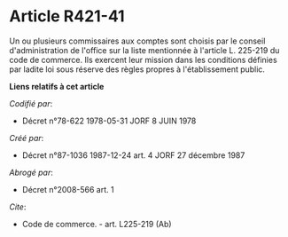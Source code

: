 # Article R421-41

Un ou plusieurs commissaires aux comptes sont choisis par le conseil d'administration de l'office sur la liste mentionnée à
l'article L. 225-219 du code de commerce. Ils exercent leur mission dans les conditions définies par ladite loi sous réserve
des règles propres à l'établissement public.

**Liens relatifs à cet article**

_Codifié par_:

  - Décret n°78-622 1978-05-31 JORF 8 JUIN 1978

_Créé par_:

  - Décret n°87-1036 1987-12-24 art. 4 JORF 27 décembre 1987

_Abrogé par_:

  - Décret n°2008-566 art. 1

_Cite_:

  - Code de commerce. - art. L225-219 (Ab)

